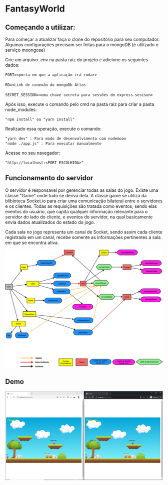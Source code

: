 # FantasyWorld

## Começando a utilizar:

Para começar a atualizar faça o clone do repositório para seu computador.
Algumas configurações precisam ser feitas para o mongoDB (é utilizado o serviço moongose)

Crie um arquivo .env na pasta raiz do projeto e adicione os seguintes dados:

    PORT=<porta em que a aplicação irá rodar>

    BD=<Link de conexão do mongoDb Atlas

    SECRET_SESSION=<uma chave secreta para sessões do express-sesison>


Após isso, execute o comando pelo cmd na pasta raiz para criar a pasta node_modules:

    "npm install" ou "yarn install"
    
    
Realizado essa operação, execute o comando:

    "yarn dev" : Para modo de desenvolvimento com nodemoon
    "node ./app.js" : Para executar manualmente 
    
Acesse no seu navegador:

    "http://localhost:<PORT ESCOLHIDA>"
    
    
## Funcionamento do servidor

O servidor é responsavel por gerenciar todas as salas do jogo. Existe uma classe "Game" onde tudo se deriva dela.
A classe game se utiliza da blibioteca Socket.io para criar uma comunicação bilateral entre o servidores e os clientes.
Todas as requisições são tratada como eventos, sendo elas eventos do usuário, que capita qualquer informação relevante
para o servidor do lado do cliente, e eventos do servidor, na qual basicamente envia dados atualizados do estado do jogo.

Cada sala no jogo representa um canal de Socket, sendo assim cada cliente registrado em um canal, recebe somente as informações pertinentes
a sala em que se encontra ativa.

![Schema Server Side](https://raw.githubusercontent.com/cesarsst/FantasyWorld/master/Diagramas/ServerSide.png?token=AHX5GNLCT4ECRYFYUVCRXL26VSN6E)


## Demo

![Schema Server Side](https://raw.githubusercontent.com/cesarsst/FantasyWorld/master/Diagramas/demo.png?token=AHX5GNOIHUO7FM76HJZO3CK6VSN6A)
